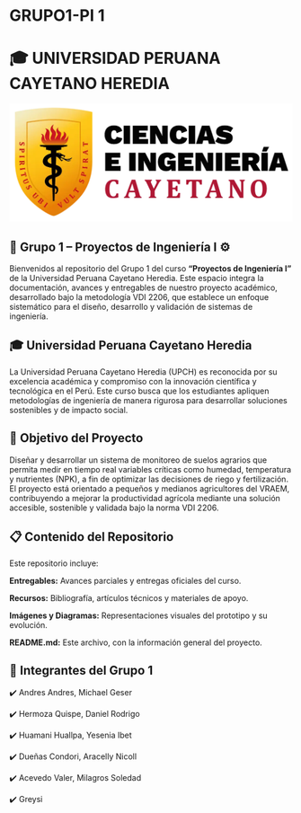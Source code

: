 # GRUPO1-PI 1

# 🎓 UNIVERSIDAD PERUANA CAYETANO HEREDIA

![Logo](./Imagenes/cayetano.png)

## 🚀 Grupo 1 – Proyectos de Ingeniería I ⚙️

Bienvenidos al repositorio del Grupo 1 del curso **“Proyectos de Ingeniería I”** de la Universidad Peruana Cayetano Heredia. Este espacio integra la documentación, avances y entregables de nuestro proyecto académico, desarrollado bajo la metodología VDI 2206, que establece un enfoque sistemático para el diseño, desarrollo y validación de sistemas de ingeniería.

## 🎓 Universidad Peruana Cayetano Heredia

La Universidad Peruana Cayetano Heredia (UPCH) es reconocida por su excelencia académica y compromiso con la innovación científica y tecnológica en el Perú. Este curso busca que los estudiantes apliquen metodologías de ingeniería de manera rigurosa para desarrollar soluciones sostenibles y de impacto social.

## 🔎 Objetivo del Proyecto

Diseñar y desarrollar un sistema de monitoreo de suelos agrarios que permita medir en tiempo real variables críticas como humedad, temperatura y nutrientes (NPK), a fin de optimizar las decisiones de riego y fertilización. El proyecto está orientado a pequeños y medianos agricultores del VRAEM, contribuyendo a mejorar la productividad agrícola mediante una solución accesible, sostenible y validada bajo la norma VDI 2206.


## 📋 Contenido del Repositorio

Este repositorio incluye:

**Entregables:** Avances parciales y entregas oficiales del curso.

**Recursos:** Bibliografía, artículos técnicos y materiales de apoyo.

**Imágenes y Diagramas:** Representaciones visuales del prototipo y su evolución.

**README.md:** Este archivo, con la información general del proyecto.

## 🌟 Integrantes del Grupo 1
✔️ Andres Andres, Michael Geser

✔️ Hermoza Quispe, Daniel Rodrigo

✔️ Huamani Huallpa, Yesenia Ibet

✔️ Dueñas Condori, Aracelly Nicoll

✔️ Acevedo Valer, Milagros Soledad

✔️ Greysi
